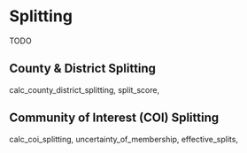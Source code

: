 # Splitting

TODO

## County & District Splitting

calc_county_district_splitting,
split_score,

## Community of Interest (COI) Splitting

calc_coi_splitting,
uncertainty_of_membership,
effective_splits,